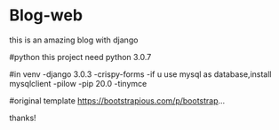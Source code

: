 # Blog-web
this is an amazing blog with django

#python
this project need python 3.0.7  

#in venv
-django 3.0.3
-crispy-forms
-if u use mysql as database,install mysqlclient
-pilow
-pip 20.0
-tinymce

#original template
https://bootstrapious.com/p/bootstrap...

thanks!
